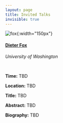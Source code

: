 ```yaml
---
layout: page
title: Invited Talks
invisible: true
---
```


![fox](https://homes.cs.washington.edu/~fox/wp-content/uploads/2015/03/fox.jpg){:width="150px"}

#### **[Dieter Fox](https://homes.cs.washington.edu/~fox/)**
*University of Washington*

<br/>

**Time:** TBD

**Location:** TBD

**Title:** TBD

**Abstract:** TBD

**Biography:** TBD
